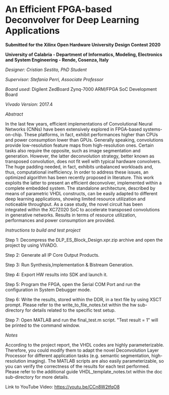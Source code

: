 # An Efficient FPGA-based Deconvolver for Deep Learning Applications
**Submitted for the Xilinx Open Hardware University Design Contest 2020**

**University of Calabria - Department of Informatics, Modeling, Electronics and System Engineering - Rende, Cosenza, Italy**

*Designer: Cristian Sestito, PhD Student*

*Supervisor: Stefania Perri, Associate Professor*

*Board used*: Digilent ZedBoard Zynq-7000 ARM/FPGA SoC Development Board

*Vivado Version*: 2017.4

*Abstract*

In the last few years, efficient implementations of Convolutional Neural Networks (CNNs) have been extensively explored in FPGA-based systems-on-chip. These platforms, in fact, exhibit performances higher than CPUs and power consumption lower than GPUs. 
Generally speaking, convolutions provide low-resolution feature maps from high-resolution ones. Certain tasks also require the opposite, such as image segmentation and generation. However, the latter deconvolution strategy, better known as transposed convolution, does not fit well with typical hardware convolvers. The huge padding needed, in fact, exhibits unbalanced workloads and, thus, computational inefficiency. In order to address these issues, an optimized algorithm has been recently proposed in literature.
This work exploits the latter to present an efficient deconvolver, implemented within a complete embedded system. The standalone architecture, described by means of parametric VHDL constructs, can be easily adapted to different deep learning applications, showing limited resource utilization and noticeable throughput. As a case study, the novel circuit has been integrated within the XC7Z020 SoC to accelerate transposed convolutions in generative networks. Results in terms of resource utilization, performances and power consumption are provided.

*Instructions to build and test project*

Step 1: Decompress the DLP_ES_Block_Design.xpr.zip archive and open the project by using VIVADO.

Step 2: Generate all IP Core Output Products.

Step 3: Run Synthesis,Implementation & Bistream Generation.

Step 4: Export HW results into SDK and launch it.

Step 5: Program the FPGA, open the Serial COM Port and run the configuration in System Debugger mode. 

Step 6: Write the results, stored within the DDR, in a text file by using XSCT prompt. Please refer to the write_to_file_notes.txt within the hw sub-directory for details related to the specific test setup.

Step 7: Open MATLAB and run the final_test.m script. "Test result = 1" will be printed to the command window.

*Notes*

According to the project report, the VHDL codes are highly parameterizable. Therefore, you could modify them to adapt the novel Deconvolution Layer Processor for different application tasks (e.g. semantic segmentation, high-resolution imaging). The MATLAB scripts are also easily parameterizable, so you can verify the correctness of the results for each test performed. Please refer to the additional guide VHDL_template_notes.txt within the doc sub-directory for more details.

Link to YouTube Video: https://youtu.be/CCn8W2tfqO8
